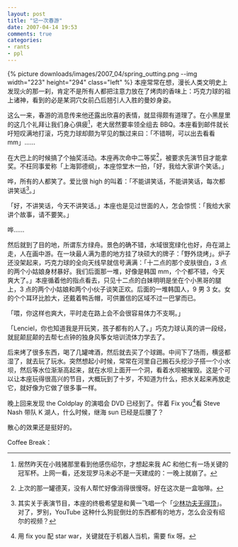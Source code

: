 ```yaml
---
layout: post
title: "记一次春游"
date: 2007-04-14 19:53
comments: true
categories:
- rants
- ppl
---
```


{% picture downloads/images/2007_04/spring_outting.png --img width="223" height="294" class="left" %}
本座常常在想，漫长人类文明史上发现火的那一刹，肯定不是所有人都把注意力放在了烤肉的香味上：巧克力球的祖上诸神，看到的必是某洞穴女前凸后翘引人入胜的曼妙身姿。

这么一来，春游的消息传来他还露出欣喜的表情，就显得颇有道理了。在小黑屋里的这几个礼拜让我们身心俱疲[^1]，老大居然要率领全组去 BBQ。本座看到邮件就长吁短叹满地打滚，巧克力球却颇为罕见的飘过来曰：「不错啊，可以出去看看 mm」……

在大巴上的时候搞了个抽奖活动。本座再次命中二等奖[^2]，被要求先演节目才能拿奖。不枉同事爱称「上海郭德纲」，本座惊堂木一拍，「好，我给大家讲个笑话。」

哗，所有的人都笑了。爱比很 high 的叫着：「不能讲笑话，不能讲笑话，每次都讲笑话[^3]。」

「好，不讲笑话，今天不讲笑话。」本座也是见过世面的人，怎会惊慌：「我给大家讲个故事，请不要笑。」

哗……

然后就到了目的地，所谓东方绿舟。景色的确不错，水域很宽绿化也好，舟在湖上走，人在画中游。在一块最人满为患的地方挂了块硕大的牌子：「野外烧烤」。炉子还没架起来，巧克力球的全向天线早就信号满满：「十二点的那个皮肤很白，3 点的两个小姑娘身材暴好。我们后面那一堆，好像是韩国 mm，个个都不错，今天爽大了。」本座循着他的指点看去，只见十二点的白妹明明是坐在个小黑哥的腿上，3 点的两个小姑娘和两个小伙子谈笑正欢。后面的一堆韩国人，9 男 3 女。女的个个耳环比脸大，还戴着鸭舌帽，可供置信的区域不过一巴掌而已。

「喂，你这样也爽大，平时走在路上会不会很容易体力不支啊。」

「Lenciel，你也知道我是开玩笑，孩子都有的人了。」巧克力球认真的讲一段经，就屁颠屁颠的去帮七点钟的独身风筝女培训流体力学去了。

后来烤了很多东西，喝了几罐啤酒，然后就去买了个球踢。中间下了场雨，横竖都湿了，就去玩了玩水。突然想起小时候，常常在河里自己搬石头挖沙子搭一个小水坝，然后等水位渐渐高起来，就在水坝上面开一个洞，看着水坝被摧毁。这是个可以让本座玩得很高兴的节目，大概玩到了十岁，不知道为什么，把水关起来再放走它，就好像为它做了很多事一样。

晚上回来发现 the Coldplay 的演唱会 DVD 已经到了。伴着 Fix you[^4]看 Steve Nash 带队 K 湖人，什么时候，继海 sun 已经是后腰了？

散心的效果还是挺好的。

Coffee Break：

[^1]: 居然昨天在小贱猪那里看到他感伤绍尔，才想起来我 AC 和他仁有一场关键的冠军杯。上网一看，还发现罗马未必不是一天建成的：一晚上就崩了。
[^2]: 上次的那一罐德芙，没有人帮忙好像消得很慢呀。好在这次是一盒咖啡。
[^3]:  其实关于表演节目，本座的终极希望是和黄一飞唱一个「[少林功夫无得顶](http://www.youtube.com/watch?v=cWBEiCxK5g0)」。对了，罗别，YouTube 这种什么狗屁倒灶的东西都有的地方，怎么会没有绍尔的视频？
[^4]: 用 fix you 配 star war，关键就在于机器人当机，需要 fix 呀。
